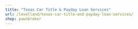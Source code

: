 ```yaml
---
title: "Texas Car Title & Payday Loan Services"
url: /levelland/texas-car-title-and-payday-loan-services/
shop: pawnbroker
---
```

